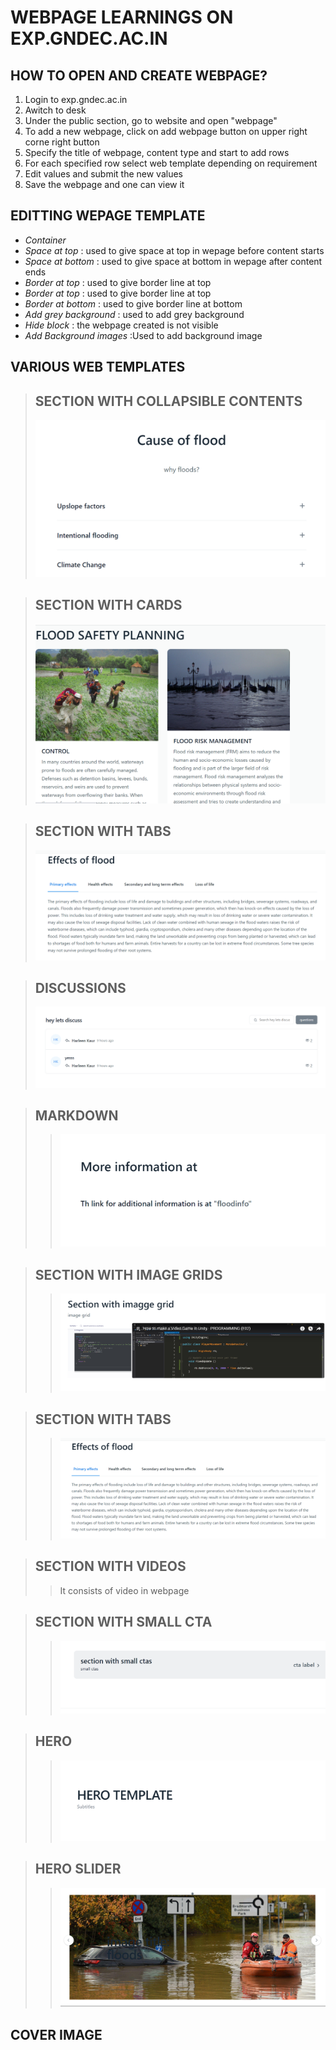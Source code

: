# WEBPAGE LEARNINGS ON EXP.GNDEC.AC.IN
## HOW TO OPEN AND CREATE WEBPAGE?
1. Login to exp.gndec.ac.in
2. Awitch to desk
3. Under the public section, go to website and open "webpage"
4. To add a new webpage, click on add webpage button on upper right corne right button
5. Specify the title of webpage, content type and start to add rows
6. For each specified row select web template depending on requirement
7. Edit values and submit the new values
8. Save the webpage and one can view it

## EDITTING WEPAGE TEMPLATE
* *Container* 
* *Space at top* : used to give space at top in wepage before content starts
* *Space at bottom* : used to give space at bottom in wepage after content ends
* *Border at top* : used to give border line at top
* *Border at top* : used to give border line at top
* *Border at bottom* : used to give border line at bottom
* *Add grey background* : used to add grey background
* *Hide block* : the webpage created is not visible
* *Add Background images* :Used to add background image

## VARIOUS WEB TEMPLATES 

>## SECTION WITH COLLAPSIBLE CONTENTS 
> ![img](https://github.com/Harleen1kaurH/SDC/blob/main/Screenshot%20(270).png)


>## SECTION WITH CARDS
> ![img](https://github.com/Harleen1kaurH/SDC/blob/main/Screenshot%20(271).png)


>## SECTION WITH TABS 
> ![img](https://github.com/Harleen1kaurH/SDC/blob/main/Screenshot%20(272).png)


>## DISCUSSIONS 
> ![img](https://github.com/Harleen1kaurH/SDC/blob/main/Screenshot%20(274).png)


>## MARKDOWN
>>![img](https://github.com/Harleen1kaurH/SDC/blob/main/Screenshot%20(273).png)


>## SECTION WITH IMAGE GRIDS 
>>![img](https://github.com/Harleen1kaurH/SDC/blob/main/Screenshot%20(276).png)


>## SECTION WITH TABS
>>![img](https://github.com/Harleen1kaurH/SDC/blob/main/Screenshot%20(272).png)


>## SECTION WITH VIDEOS
>>It consists of video in webpage


>## SECTION WITH SMALL CTA
>>![img](https://github.com/Harleen1kaurH/SDC/blob/main/Screenshot%20(275).png)


>## HERO 
>>![img](https://github.com/Harleen1kaurH/SDC/blob/main/Screenshot%20(277).png)


>## HERO SLIDER 
>>![img](https://github.com/Harleen1kaurH/SDC/blob/main/Screenshot%20(278).png)


## COVER IMAGE 

